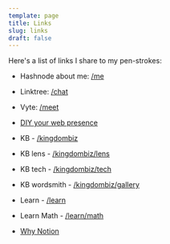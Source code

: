 ```yaml
---
template: page
title: Links
slug: links
draft: false
---
```

Here's a list of links I share to my pen-strokes:

* Hashnode about me: [/me](https://stanmd.tk/me)
* Linktree: [/chat](https://stanmd.tk/chat)
* Vyte: [/meet](https://stanmd.tk/meet)


* [DIY your web presence](https://bit.ly/2SlGvnF)


* KB - [/kingdombiz](https://stanmd.tk/kingdombiz)
* KB lens - [/kingdombiz/lens](https://stanmd.tk/kingdombiz/lens)
* KB tech - [/kingdombiz/tech](https://stanmd.tk/kingdombiz/tech)
* KB wordsmith - [/kingdombiz/gallery](https://stanmd.tk/kingdombiz/gallery)

* Learn - [/learn](https://stanmd.tk/learn)
* Learn Math - [/learn/math](https://stanmd.tk/learn/math)

* [Why Notion](https://bit.ly/KB-notion-page)
